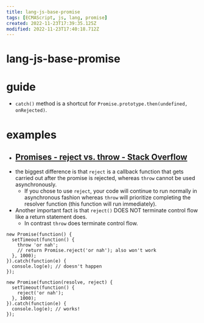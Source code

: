 ```yaml
---
title: lang-js-base-promise
tags: [ECMAScript, js, lang, promise]
created: 2022-11-23T17:39:35.125Z
modified: 2022-11-23T17:40:18.712Z
---
```


# lang-js-base-promise

# guide

- `catch()` method is a shortcut for `Promise.prototype.then(undefined, onRejected)`.
# examples
- ## [Promises - reject vs. throw - Stack Overflow](https://stackoverflow.com/questions/33445415/javascript-promises-reject-vs-throw)
- the biggest difference is that `reject` is a callback function that gets carried out after the promise is rejected, whereas `throw` cannot be used asynchronously. 
  - If you chose to use `reject`, your code will continue to run normally in asynchronous fashion whereas `throw` will prioritize completing the resolver function (this function will run immediately).
- Another important fact is that `reject()` DOES NOT terminate control flow like a return statement does. 
  - In contrast `throw` does terminate control flow.

```JS
new Promise(function() {
  setTimeout(function() {
    throw 'or nah';
    // return Promise.reject('or nah'); also won't work
  }, 1000);
}).catch(function(e) {
  console.log(e); // doesn't happen
});

new Promise(function(resolve, reject) {
  setTimeout(function() {
    reject('or nah');
  }, 1000);
}).catch(function(e) {
  console.log(e); // works!
});
```
